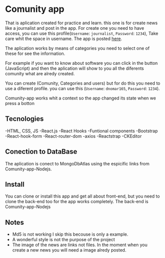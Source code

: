 
# Comunity app

That is aplication created for practice and learn. this one is for create news like a journalist and post in the app. For create one you need to have access, you can use this profile(`Username`: `journalist`, `Password`: `1234`),  Take care whit the space in username. The app is posted [here](https://comunity-app.netlify.app/).

The aplication works by means of categories you need to select one of these for see the information. 

For example if you want to know about software you can click in the button (JavaScript) and then the aplication will show to
you all the diferents comunity what are alredy created.

You can create (Comunity, Categories and users) but for do this you need to use a diferent profile.
you can use this (`Username`: `dnomar165`, `Password`: `1234`).

Comunity-app works whit a context so the app changed its state when we press a botton 

## Tecnologies

-HTML, CSS, JS
-React.js
-React Hooks
-Funtional components
-Bootstrap
-React-hook-form
-React-router-dom
-axios
-Reactstrap
-CKEditor

## Conection to DataBase

The aplication is conect to MongoDbAtlas using the espicific links from Comunity-app-Nodejs.

## Install

You can clone or install this app and get all about front-end, but you need to clone the back-end too for the app works completely.
The back-end is Comunity-app-Nodejs

## Notes

- Md5 is not working I skip this becouse is only a example.
- A wonderful style is not the purpose of the project
- The image of the news are links not files. In the moment when you create a new news 
  you will need a image alredy posted.
